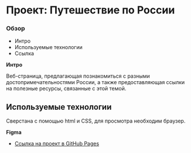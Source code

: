 # Проект: Путешествие по России

### Обзор
* Интро
* Используемые технологии
* Ссылка

**Интро**

Веб-страница, предлагающая познакомиться с разными достопримечательностями России, а также предоставляющая ссылки на полезные ресурсы, связанные с этой темой.

## Используемые технологии
Сверстана с помощью html и CSS, для просмотра необходим браузер.

**Figma**

* [Ссылка на проект в GitHub Pages](https://)

